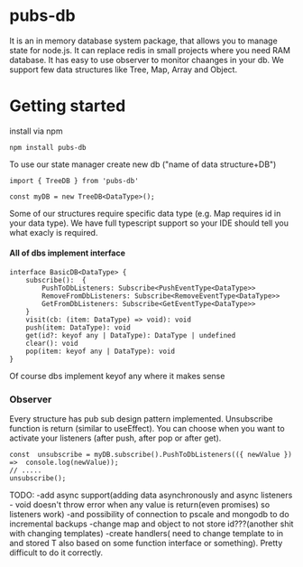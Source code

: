 # pubs-db

It is an in memory database system package, that allows you to manage state for node.js.
It can replace redis in small projects where you need RAM database.
It has easy to use observer to monitor chaanges in your db.
We support few data structures like Tree, Map, Array and Object.

# Getting started

install via npm

```
npm install pubs-db
```

To use our state manager create new db ("name of data structure+DB")

```
import { TreeDB } from 'pubs-db'

const myDB = new TreeDB<DataType>();
```

Some of our structures require specific data type (e.g. Map requires id in your data type). We have full typescript support so your IDE should tell you what exacly is required.

#### All of dbs implement interface
```
interface BasicDB<DataType> {
	subscribe():  {
		PushToDbListeners: Subscribe<PushEventType<DataType>>
		RemoveFromDbListeners: Subscribe<RemoveEventType<DataType>>
		GetFromDbListeners: Subscribe<GetEventType<DataType>>
	}
	visit(cb: (item: DataType) => void): void
	push(item: DataType): void
	get(id?: keyof any | DataType): DataType | undefined
	clear(): void
	pop(item: keyof any | DataType): void
}
```
Of course dbs implement keyof any where it makes sense

### Observer

Every structure has pub sub design pattern implemented. Unsubscribe function is return (similar to useEffect).
You can choose when you want to activate your listeners (after push, after pop or after get).

```
const  unsubscribe = myDB.subscribe().PushToDbListeners(({ newValue }) =>  console.log(newValue));
// .....
unsubscribe();
```
TODO:
-add async support(adding data asynchronously and async listeners - void doesn't throw error when any value is return(even promises) so listeners work)
-and possibility of connection to pscale and mongodb to do incremental backups
-change map and object to not store id???(another shit with changing templates)
-create handlers( need to change template to in and stored T also based on some function interface or something). Pretty difficult to do it correctly.
